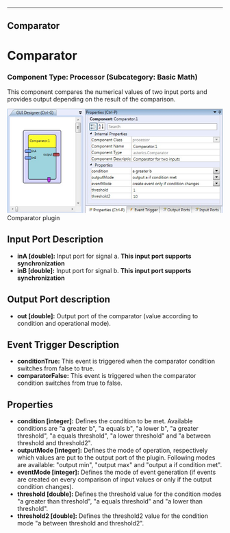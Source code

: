   
---
Comparator
---

# Comparator

### Component Type: Processor (Subcategory: Basic Math)

This component compares the numerical values of two input ports and provides output depending on the result of the comparison.

![Screenshot: Comparator plugin](img/Comparator.jpg "Screenshot: Comparator plugin")  
Comparator plugin

## Input Port Description

*   **inA \[double\]:** Input port for signal a. **This input port supports synchronization**
*   **inB \[double\]:** Input port for signal b. **This input port supports synchronization**

## Output Port description

*   **out \[double\]:** Output port of the comparator (value according to condition and operational mode).

## Event Trigger Description

*   **conditionTrue:** This event is triggered when the comparator condition switches from false to true.
*   **comparatorFalse:** This event is triggered when the comparator condition switches from true to false.

## Properties

*   **condition \[integer\]:** Defines the condition to be met. Available conditions are "a greater b", "a equals b", "a lower b", "a greater threshold", "a equals threshold", "a lower threshold" and "a between threshold and threshold2".
*   **outputMode \[integer\]:** Defines the mode of operation, respectively which values are put to the output port of the plugin. Following modes are available: "output min", "output max" and "output a if condition met".
*   **eventMode \[integer\]:** Defines the mode of event generation (if events are created on every comparison of input values or only if the output condition changes).
*   **threshold \[double\]:** Defines the threshold value for the condition modes "a greater than threshold", "a equals threshold" and "a lower than threshold".
*   **threshold2 \[double\]:** Defines the threshold2 value for the condition mode "a between threshold and threshold2".